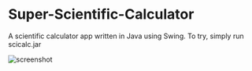 # Super-Scientific-Calculator
A scientific calculator app written in Java using Swing. To try, simply run scicalc.jar

![screenshot](https://i.imgur.com/jFKb3aI.png)

